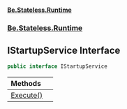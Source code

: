 #### [Be.Stateless.Runtime](README.md 'README')
### [Be.Stateless.Runtime](Be.Stateless.Runtime.md 'Be.Stateless.Runtime')

## IStartupService Interface

```csharp
public interface IStartupService
```

| Methods | |
| :--- | :--- |
| [Execute()](IStartupService.Execute().md 'Be.Stateless.Runtime.IStartupService.Execute()') | |
